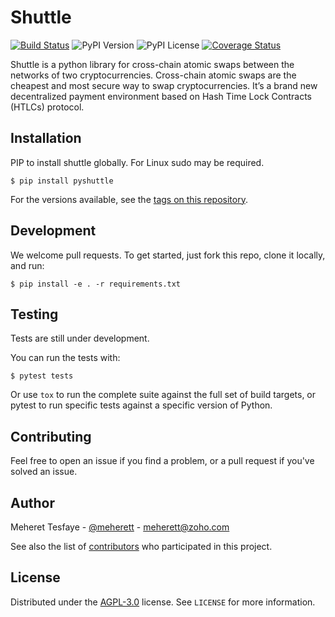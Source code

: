# Shuttle

[![Build Status](https://travis-ci.com/meherett/shuttle.svg?branch=master)](https://travis-ci.com/meherett/shuttle)
![PyPI Version](https://img.shields.io/pypi/v/pyshuttle.svg?color=blue)
![PyPI License](https://img.shields.io/pypi/l/pyshuttle.svg?color=black)
[![Coverage Status](https://coveralls.io/repos/github/meherett/shuttle/badge.svg?branch=master)](https://coveralls.io/github/meherett/shuttle?branch=master)

Shuttle is a python library for cross-chain atomic swaps between the networks of two cryptocurrencies. ​Cross-chain atomic swaps are the cheapest and most secure way to swap cryptocurrencies. It’s a brand new decentralized payment environment based on Hash Time Lock Contracts (HTLCs) protocol.

## Installation
PIP to install shuttle globally. For Linux sudo may be required.
```
$ pip install pyshuttle
```
For the versions available, see the [tags on this repository](https://github.com/meherett/shuttle/tags).

## Development
We welcome pull requests. To get started, just fork this repo, clone it locally, and run:
```
$ pip install -e . -r requirements.txt
```

## Testing
Tests are still under development.

You can run the tests with:

```
$ pytest tests
```

Or use `tox` to run the complete suite against the full set of build targets, or pytest to run specific 
tests against a specific version of Python.

## Contributing
Feel free to open an issue if you find a problem, or a pull request if you've solved an issue.

## Author

Meheret Tesfaye - [@meherett](https://github.com/meherett) - meherett@zoho.com

See also the list of [contributors](https://github.com/meherett/shuttle/graphs/contributors) who participated in this project.

## License

Distributed under the [AGPL-3.0](https://github.com/meherett/shuttle/LICENSE) license. See ``LICENSE`` for more information.
